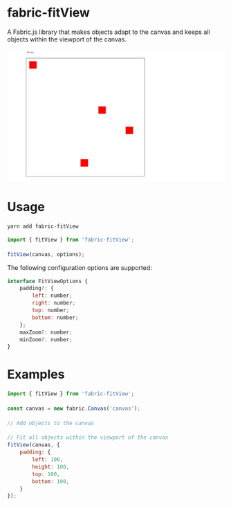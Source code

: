 # fabric-fitView

A Fabric.js library that makes objects adapt to the canvas and keeps all objects within the viewport of the canvas.

![demo](./demo/demo.gif)

# Usage

```bash
yarn add fabric-fitView
```

```javascript
import { fitView } from 'fabric-fitView';

fitView(canvas, options);
```

The following configuration options are supported:

```js
interface FitViewOptions {
    padding?: {
        left: number;
        right: number;
        top: number;
        bottom: number;
    };
    maxZoom?: number;
    minZoom?: number;
}
```

# Examples

```js
import { fitView } from 'fabric-fitView';

const canvas = new fabric.Canvas('canvas');

// Add objects to the canvas

// Fit all objects within the viewport of the canvas
fitView(canvas, {
    padding: {
        left: 100,
        height: 100,
        top: 100,
        bottom: 100,
    }
});
```